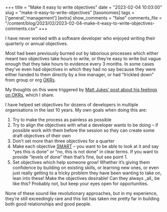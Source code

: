 +++
title = "Make it easy to write objectives"
date = "2023-02-04 10:03:00"
slug = "make-it-easy-to-write-objectives"
[taxonomies]
tags = ['general','management']
[extra]
show_comments = "false"
comments_file = "/content/blog/2023/02/2023-02-04-make-it-easy-to-write-objectives-comments.csv"
+++

I have never worked with a software developer who enjoyed writing their quarterly or annual objectives.

Most had been previously burned out by laborious processes which either meant two objectives take hours to write, or they’re easy to write but vague enough that they take hours to evidence every 3 months. In some cases they’ve even had objectives in which they had no say because they were either handed to them directly by a line manager, or had “trickled down” from group or org [OKRs](https://en.wikipedia.org/wiki/OKR).

My thoughts on this were triggered by [Matt Jukes’ post about his feelings on OKRs](https://digitalbydefault.com/2023/01/23/objecting-to-objectives-and-key-results/), which I share.

I have helped set objectives for dozens of developers in multiple organisations in the last 10 years. My own goals when doing this are:

1. Try to make the process as painless as possible
2. Try to align the objectives with what a developer wants to be doing – if possible work with them before the session so they can create some draft objectives of their own
3. Don’t set more than three objectives for a quarter
4. Make each objective [SMART](https://en.wikipedia.org/wiki/SMART_criteria) – you want to be able to look at it and say “yes this is done” or “no, this is not done” in clear terms. If you want to provide “levels of done” then that’s fine, but see point 1.
5. Set objectives which help someone grow! Whether it’s giving them confidence by building on existing skills, or learning new ones, or even just really getting to a tricky problem they have been wanting to take on, lean into these! Make the objectives desirable! Can they always \_all\_ be like this? Probably not, but keep your eyes open for opportunities.

None of these sound like revolutionary approaches, but in my experience, they’re still exceedingly rare and this list has taken me pretty far in building both good relationships and good people.
